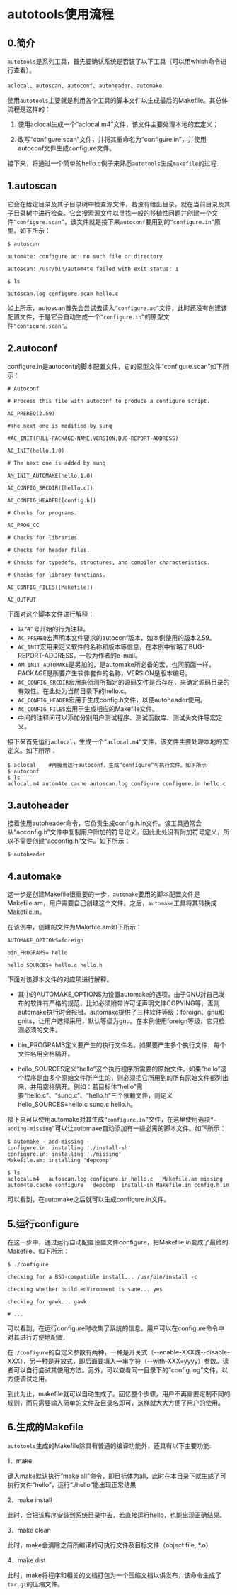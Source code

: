 # autotools使用流程

## 0.简介

`autotools`是系列工具，首先要确认系统是否装了以下工具（可以用which命令进行查看）。

`aclocal`、`autoscan`、`autoconf`、`autoheader`、`automake`

使用`autotools`主要就是利用各个工具的脚本文件以生成最后的Makefile。其总体流程是这样的：

1. 使用aclocal生成一个“aclocal.m4”文件，该文件主要处理本地的宏定义；

2. 改写“configure.scan”文件，并将其重命名为“configure.in”，并使用autoconf文件生成configure文件。

接下来，将通过一个简单的hello.c例子来熟悉`autotools`生成`makefile`的过程.

## 1.autoscan

它会在给定目录及其子目录树中检查源文件，若没有给出目录，就在当前目录及其子目录树中进行检查。它会搜索源文件以寻找一般的移植性问题并创建一个文件`“configure.scan”`，该文件就是接下来`autoconf`要用到的`“configure.in”`原型。如下所示：

```shell
$ autoscan

autom4te: configure.ac: no such file or directory

autoscan: /usr/bin/autom4te failed with exit status: 1

$ ls 

autoscan.log configure.scan hello.c
```

如上所示，autoscan首先会尝试去读入`“configure.ac”`文件，此时还没有创建该配置文件，于是它会自动生成一个`“configure.in”`的原型文件`“configure.scan”`。

## 2.autoconf

configure.in是autoconf的脚本配置文件，它的原型文件“configure.scan”如下所示：

```shell
# Autoconf 

# Process this file with autoconf to produce a configure script.

AC_PREREQ(2.59)

#The next one is modified by sunq

#AC_INIT(FULL-PACKAGE-NAME,VERSION,BUG-REPORT-ADDRESS)

AC_INIT(hello,1.0)

# The next one is added by sunq

AM_INIT_AUTOMAKE(hello,1.0)

AC_CONFIG_SRCDIR([hello.c])

AC_CONFIG_HEADER([config.h])

# Checks for programs.

AC_PROG_CC

# Checks for libraries.

# Checks for header files.

# Checks for typedefs, structures, and compiler characteristics.

# Checks for library functions.

AC_CONFIG_FILES([Makefile])

AC_OUTPUT

```
下面对这个脚本文件进行解释：

- 以“#”号开始的行为注释。
- `AC_PREREQ`宏声明本文件要求的autoconf版本，如本例使用的版本2.59。
- `AC_INIT`宏用来定义软件的名称和版本等信息，在本例中省略了BUG-REPORT-ADDRESS，一般为作者的e-mail。
- `AM_INIT_AUTOMAKE`是另加的，是automake所必备的宏，也同前面一样，PACKAGE是所要产生软件套件的名称，VERSION是版本编号。
- `AC_CONFIG_SRCDIR`宏用来侦测所指定的源码文件是否存在，来确定源码目录的有效性。在此处为当前目录下的hello.c。
- `AC_CONFIG_HEADER`宏用于生成config.h文件，以便autoheader使用。
- `AC_CONFIG_FILES`宏用于生成相应的Makefile文件。
- 中间的注释间可以添加分别用户测试程序、测试函数库、测试头文件等宏定义。

接下来首先运行`aclocal`，生成一个`“aclocal.m4”`文件，该文件主要处理本地的宏定义。如下所示：

```shell
$ aclocal    #再接着运行autoconf，生成“configure”可执行文件。如下所示：
$ autoconf
$ ls
aclocal.m4 autom4te.cache autoscan.log configure configure.in hello.c
```

## 3.autoheader

接着使用autoheader命令，它负责生成config.h.in文件。该工具通常会从“acconfig.h”文件中复制用户附加的符号定义，因此此处没有附加符号定义，所以不需要创建“acconfig.h”文件。如下所示：

```shell
$ autoheader
```

## 4.automake

这一步是创建Makefile很重要的一步，`automake`要用的脚本配置文件是Makefile.am，用户需要自己创建这个文件。之后，`automake`工具将其转换成Makefile.in。

在该例中，创建的文件为Makefile.am如下所示：

```shell
AUTOMAKE_OPTIONS=foreign

bin_PROGRAMS= hello

hello_SOURCES= hello.c hello.h
```

下面对该脚本文件的对应项进行解释。

- 其中的AUTOMAKE_OPTIONS为设置automake的选项。由于GNU对自己发布的软件有严格的规范，比如必须附带许可证声明文件COPYING等，否则automake执行时会报错。automake提供了三种软件等级：foreign、gnu和gnits，让用户选择采用，默认等级为gnu。在本例使用foreign等级，它只检测必须的文件。

- bin_PROGRAMS定义要产生的执行文件名。如果要产生多个执行文件，每个文件名用空格隔开。

- hello_SOURCES定义“hello”这个执行程序所需要的原始文件。如果”hello”这个程序是由多个原始文件所产生的，则必须把它所用到的所有原始文件都列出来，并用空格隔开。例如：若目标体“hello”需要“hello.c”、“sunq.c”、“hello.h”三个依赖文件，则定义hello_SOURCES=hello.c sunq.c hello.h。

接下来可以使用automake对其生成`“configure.in”`文件，在这里使用选项`“—adding-missing”`可以让automake自动添加有一些必需的脚本文件。如下所示：

```shell
$ automake --add-missing
configure.in: installing './install-sh'
configure.in: installing './missing'
Makefile.am: installing 'depcomp'

$ ls
aclocal.m4   autoscan.log configure.in hello.c   Makefile.am missing
autom4te.cache configure   depcomp  install-sh Makefile.in config.h.in
```

可以看到，在automake之后就可以生成configure.in文件。

## 5.运行configure

在这一步中，通过运行自动配置设置文件configure，把Makefile.in变成了最终的Makefile。如下所示：

```shell
$ ./configure

checking for a BSD-compatible install... /usr/bin/install -c

checking whether build enVironment is sane... yes

checking for gawk... gawk

# ...
```

可以看到，在运行configure时收集了系统的信息，用户可以在configure命令中对其进行方便地配置.

在`./configure`的自定义参数有两种，一种是开关式（--enable-XXX或--disable-XXX），另一种是开放式，即后面要填入一串字符（--with-XXX=yyyy）参数。读者可以自行尝试其使用方法。另外，可以查看同一目录下的”config.log”文件，以方便调试之用。

到此为止，makefile就可以自动生成了。回忆整个步骤，用户不再需要定制不同的规则，而只需要输入简单的文件及目录名即可，这样就大大方便了用户的使用。

## 6.生成的Makefile

`autotools`生成的Makefile除具有普通的编译功能外，还具有以下主要功能:

1．make

键入make默认执行”make all”命令，即目标体为all，此时在本目录下就生成了可执行文件“hello”，运行“./hello”能出现正常结果

2．make install

此时，会把该程序安装到系统目录中去，若直接运行hello，也能出现正确结果。

3．make clean

此时，make会清除之前所编译的可执行文件及目标文件（object file, *.o）

4．make dist

此时，make将程序和相关的文档打包为一个压缩文档以供发布，该命令生成了`tar.gz`的压缩文件。

